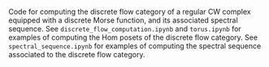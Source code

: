 Code for computing the discrete flow category of a regular CW complex equipped with a discrete Morse function, and its associated spectral sequence.
See ``discrete_flow_computation.ipynb`` and ``torus.ipynb`` for examples of computing the Hom posets of the discrete flow category. See ``spectral_sequence.ipynb`` for examples of computing the spectral sequence associated to the discrete flow category.
